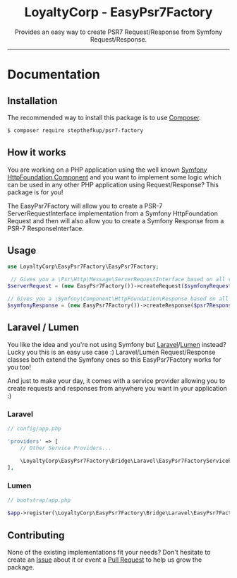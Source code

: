<div align="center">
    <h1>LoyaltyCorp - EasyPsr7Factory</h1>
    <p>Provides an easy way to create PSR7 Request/Response from Symfony Request/Response.</p>
</div>

---

# Documentation

## Installation

The recommended way to install this package is to use [Composer][1].

```bash
$ composer require stepthefkup/psr7-factory
```

## How it works

You are working on a PHP application using the well known [Symfony HttpFoundation Component][2] and you want to
implement some logic which can be used in any other PHP application using Request/Response? This package is for you!

The EasyPsr7Factory will allow you to create a PSR-7 ServerRequestInterface implementation from a Symfony HttpFoundation
Request and then will also allow you to create a Symfony Response from a PSR-7 ResponseInterface.

## Usage

```php
use LoyaltyCorp\EasyPsr7Factory\EasyPsr7Factory;

 // Gives you a \Psr\Http\Message\ServerRequestInterface based on all values from the $symfonyRequest
$serverRequest = (new EasyPsr7Factory())->createRequest($symfonyRequest);

// Gives you a \Symfony\Component\HttpFoundation\Response based on all values from the $psr7Response
$symfonyResponse = (new EasyPsr7Factory())->createResponse($psr7Response);
```

## Laravel / Lumen

You like the idea and you're not using Symfony but [Laravel][3]/[Lumen][4] instead? Lucky you this is an easy use case :)
Laravel/Lumen Request/Response classes both extend the Symfony ones so this EasyPsr7Factory works for you too!


And just to make your day, it comes with a service provider allowing you to create requests and responses from anywhere
you want in your application :)

### Laravel
```php
// config/app.php

'providers' => [
    // Other Service Providers...
    
    \LoyaltyCorp\EasyPsr7Factory\Bridge\Laravel\EasyPsr7FactoryServiceProvider::class,
],
```

### Lumen

```php
// bootstrap/app.php

$app->register(\LoyaltyCorp\EasyPsr7Factory\Bridge\Laravel\EasyPsr7FactoryServiceProvider::class);
```

## Contributing

None of the existing implementations fit your needs? Don't hesitate to create an [Issue][5] about it 
or event a [Pull Request][6] to help us grow the package.

[1]: https://getcomposer.org/
[2]: https://symfony.com/doc/current/components/http_foundation.html
[3]: https://laravel.com/
[4]: https://lumen.laravel.com/
[5]: https://github.com/LoyaltyCorp/LoyaltyCorp/issues/new/choose
[6]: https://github.com/LoyaltyCorp/LoyaltyCorp/compare
